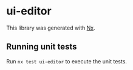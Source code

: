 # ui-editor

This library was generated with [Nx](https://nx.dev).

## Running unit tests

Run `nx test ui-editor` to execute the unit tests.
